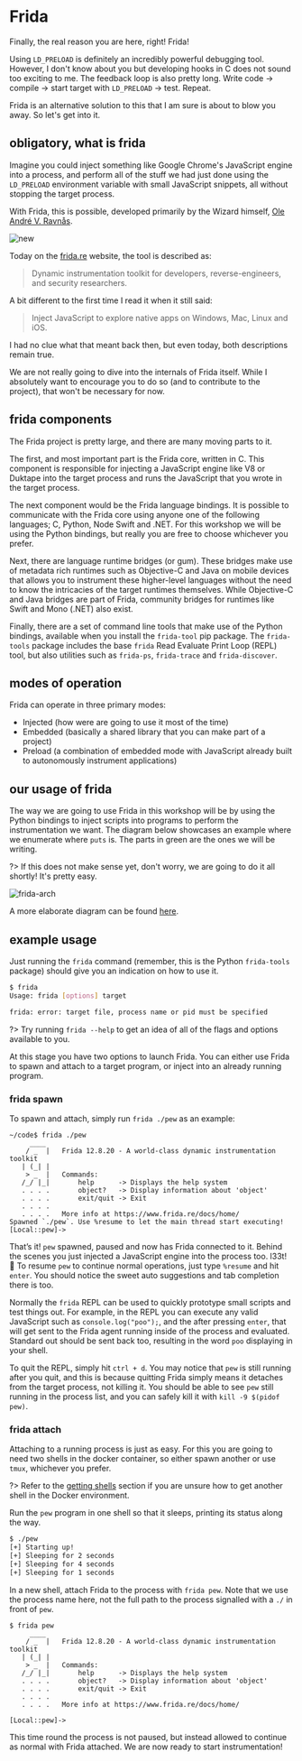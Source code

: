 # Frida

Finally, the real reason you are here, right! Frida!

Using `LD_PRELOAD` is definitely an incredibly powerful debugging tool. However, I don't know about you but developing hooks in C does not sound too exciting to me. The feedback loop is also pretty long. Write code -> compile -> start target with `LD_PRELOAD` -> test. Repeat.

Frida is an alternative solution to this that I am sure is about to blow you away. So let's get into it.

## obligatory, what is frida

Imagine you could inject something like Google Chrome's JavaScript engine into a process, and perform all of the stuff we had just done using the `LD_PRELOAD` environment variable with small JavaScript snippets, all without stopping the target process.

With Frida, this is possible, developed primarily by the Wizard himself, [Ole André V. Ravnås](https://twitter.com/oleavr).

![new](../_media/frida-new.png)

Today on the [frida.re](https://frida.re) website, the tool is described as:

> Dynamic instrumentation toolkit for developers, reverse-engineers, and security researchers.

A bit different to the first time I read it when it still said:

> Inject JavaScript to explore native apps on Windows, Mac, Linux and iOS.

I had no clue what that meant back then, but even today, both descriptions remain true.

We are not really going to dive into the internals of Frida itself. While I absolutely want to encourage you to do so (and to contribute to the project), that won't be necessary for now.

## frida components

The Frida project is pretty large, and there are many moving parts to it.

The first, and most important part is the Frida core, written in C. This component is responsible for injecting a JavaScript engine like V8 or Duktape into the target process and runs the JavaScript that you wrote in the target process.

The next component would be the Frida language bindings. It is possible to communicate with the Frida core using anyone one of the following languages; C, Python, Node Swift and .NET. For this workshop we will be using the Python bindings, but really you are free to choose whichever you prefer.

Next, there are language runtime bridges (or gum). These bridges make use of metadata rich runtimes such as Objective-C and Java on mobile devices that allows you to instrument these higher-level languages without the need to know the intricacies of the target runtimes themselves. While Objective-C and Java bridges are part of Frida, community bridges for runtimes like Swift and Mono (.NET) also exist.

Finally, there are a set of command line tools that make use of the Python bindings, available when you install the `frida-tool` pip package. The `frida-tools` package includes the base `frida` Read Evaluate Print Loop (REPL) tool, but also utilities such as `frida-ps`, `frida-trace` and `frida-discover`.

## modes of operation

Frida can operate in three primary modes:

- Injected (how were are going to use it most of the time)
- Embedded (basically a shared library that you can make part of a project)
- Preload (a combination of embedded mode with JavaScript already built to autonomously instrument applications)

## our usage of frida

The way we are going to use Frida in this workshop will be by using the Python bindings to inject scripts into programs to perform the instrumentation we want. The diagram below showcases an example where we enumerate where `puts` is. The parts in green are the ones we will be writing.

?> If this does not make sense yet, don't worry, we are going to do it all shortly! It's pretty easy.

![frida-arch](../_media/frida-arch.png)

A more elaborate diagram can be found [here](https://frida.re/docs/hacking/).

## example usage

Just running the `frida` command (remember, this is the Python `frida-tools` package) should give you an indication on how to use it.

```bash
$ frida
Usage: frida [options] target

frida: error: target file, process name or pid must be specified
```

?> Try running `frida --help` to get an idea of all of the flags and options available to you.

At this stage you have two options to launch Frida. You can either use Frida to spawn and attach to a target program, or inject into an already running program.

### frida spawn

To spawn and attach, simply run `frida ./pew` as an example:

```text
~/code$ frida ./pew
     ____
    / _  |   Frida 12.8.20 - A world-class dynamic instrumentation toolkit
   | (_| |
    > _  |   Commands:
   /_/ |_|       help      -> Displays the help system
   . . . .       object?   -> Display information about 'object'
   . . . .       exit/quit -> Exit
   . . . .
   . . . .   More info at https://www.frida.re/docs/home/
Spawned `./pew`. Use %resume to let the main thread start executing!
[Local::pew]->
```

That’s it! `pew` spawned, paused and now has Frida connected to it. Behind the scenes you just injected a JavaScript engine into the process too. l33t! 🎉 To resume `pew` to continue normal operations, just type `%resume` and hit `enter`. You should notice the sweet auto suggestions and tab completion there is too.

Normally the `frida` REPL can be used to quickly prototype small scripts and test things out. For example, in the REPL you can execute any valid JavaScript such as `console.log("poo");`, and the after pressing `enter`, that will get sent to the Frida agent running inside of the process and evaluated. Standard out should be sent back too, resulting in the word `poo` displaying in your shell.

To quit the REPL, simply hit `ctrl + d`. You may notice that `pew` is still running after you quit, and this is because quitting Frida simply means it detaches from the target process, not killing it. You should be able to see `pew` still running in the process list, and you can safely kill it with `kill -9 $(pidof pew)`.

### frida attach

Attaching to a running process is just as easy. For this you are going to need two shells in the docker container, so either spawn another or use `tmux`, whichever you prefer.

?> Refer to the [getting shells](0-getting-started/shells) section if you are unsure how to get another shell in the Docker environment.

Run the `pew` program in one shell so that it sleeps, printing its status along the way.

```bash
$ ./pew
[+] Starting up!
[+] Sleeping for 2 seconds
[+] Sleeping for 4 seconds
[+] Sleeping for 1 seconds
```

In a new shell, attach Frida to the process with `frida pew`. Note that we use the process name here, not the full path to the process signalled with a `./` in front of `pew`.

```text
$ frida pew
     ____
    / _  |   Frida 12.8.20 - A world-class dynamic instrumentation toolkit
   | (_| |
    > _  |   Commands:
   /_/ |_|       help      -> Displays the help system
   . . . .       object?   -> Display information about 'object'
   . . . .       exit/quit -> Exit
   . . . .
   . . . .   More info at https://www.frida.re/docs/home/

[Local::pew]->
```

This time round the process is not paused, but instead allowed to continue as normal with Frida attached. We are now ready to start instrumentation!
